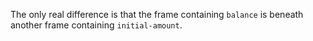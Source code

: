 The only real difference is that the frame containing `balance` is beneath
another frame containing `initial-amount`.
